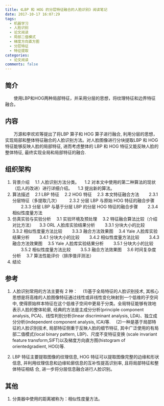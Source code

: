 ```yaml
---
title: 《LBP 和 HOG 的分层特征融合的人脸识别》阅读笔记
date: 2017-10-17 16:07:29
tags:
  - 机器学习
  - 人脸识别
  - 论文阅读
  - 局部二值模式
  - 梯度方向直方图
  - 分层特征
  - 特征提取
categories:
  - 论文阅读
comments: false
---
```

## 简介
&emsp;&emsp;使用LBP和HOG两种局部特征，并采用分层的思想，将纹理特征和边界特征融合。

## 内容
&emsp;&emsp;万源和李欢欢等提出了将LBP 算子和 HOG 算子进行融合, 利用分层的思想，实现局部和整体特征融合的人脸识别方法。对人脸图像进行分块提取LBP 和 HOG 特征能够反映人脸的局部特征, 进而考虑整体的 LBP 和 HOG 特征又能反映人脸的整体特征, 最终实现全局和局部特征的融合. 

## 组织架构
1. 背景介绍
&emsp;1.1 人脸识别方法分类。
&emsp;1.2 对本文中使用的第二种算法的现状（后人的改进）进行详细介绍。
&emsp;1.3 提出新的算法。
2. 算法描述
&emsp;2.1 LBP 特征
&emsp;2.2 HOG 特征
&emsp;2.3 本文特征融合方法
&emsp;&emsp;2.3.1 分层特征（多提取几次）
&emsp;&emsp;2.3.2 分层 LBP 与原始 HOG 特征的融合步骤
&emsp;&emsp;2.3.3 分层 LBP 与基于分层 LBP 的分层 HOG 特征的融合步骤
&emsp;&emsp;2.3.4 相似性度量方法 
3. 仿真实验与实验分析
&emsp;3.1 实验环境及预处理
&emsp;3.2 特征融合算法比较（介绍对比方法）
&emsp;3.3 ORL 人脸库实验结果分析
&emsp;&emsp;3.3.1 分块大小的比较
&emsp;&emsp;3.3.2 相似性度量方法比较
&emsp;&emsp;3.3.3 融合方法效果图
&emsp;3.4 Yale 人脸库实验结果分析
&emsp;&emsp;3.4.1 分块大小的比较
&emsp;&emsp;3.4.2 相似性度量方法比较
&emsp;&emsp;3.4.3 融合方法效果图
&emsp;3.5 Yale 人脸库实验结果分析
&emsp;&emsp;3.5.1 分块大小的比较
&emsp;&emsp;3.5.2 相似性度量方法比较
&emsp;&emsp;3.5.3 融合方法效果图
&emsp;3.6 时间复杂度分析
&emsp;3.7 算法性能评价（排序值评测法）
4. 结论

## 参考
1. 人脸识别常用的方法主要有 2 种：
&emsp;(1)基于全局特征的人脸识别技术, 其核心思想是将高维的人脸图像特征通过线性或非线性变化映射到一个低维的子空间中, 使得原始样本特征在这个低维子空间中更易于分类。全局特征能够有效地表示人脸的整体轮廓, 经典的方法是主成分分析(principle component analysis, PCA)、线性判别分析(linear discriminant analysis, LDA)、独立成分分析(independent component analysis, ICA)等.
&emsp;(2)一种是基于局部特征的人脸识别技术, 局部特征侧重于反映人脸的细节特征, 其中广泛使用的有局部二值模式(local binary pattern, LBP)、尺度不变特征变换 (scale invariant feature transform,SIFT)以及梯度方向直方图(histogram of orientedgradient, HOG)等.

2. LBP 特征主要提取图像的纹理信息, HOG 特征可以提取图像完整的边缘和形状信息, 并利用纹理信息和边缘轮廓信息的互补性提高识别率, 且将局部特征和整体特征相结
合, 进一步将分层信息融合进行人脸识别。

## 其他
1. 分类器中使用的距离被称为：相似性度量方法。

